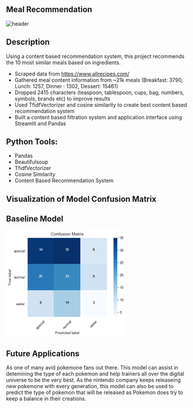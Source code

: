 ## Meal Recommendation
![header](https://github.com/toprakmehmet/pokemon_types/blob/master/pics/International_Pok%C3%A9mon_logo.svg.png)

## Description 
Using a content based recommendation system, this project recommends the 10 most similar meals based on ingredients.
  - Scraped data from ​https://www.allrecipes.com/
  - Gathered meal content information from ~21k meals (​Breakfast: 3790, Lunch: 1257, Dinner : 1302, Dessert: 15461​)
  - Dropped 2415 characters (teaspoon, tablespoon, cups, bag, numbers, symbols, brands etc) to improve results
  - Used ​TfidfVectorizer and cosine similarity to create best content based recommendation system
  - Built a content based filtration system and application interface using Streamlit and Pandas


## Python Tools:
   - Pandas
   - Beautifulsoup
   - TfidfVectorizer
   - Cosine Similarity
   - Content Based Recommendation System

## Visualization of Model Confusion Matrix 
## Baseline Model
![img](https://github.com/toprakmehmet/pokemon_types/blob/master/pics/baseline_conf_martix.png)
  

## Future Applications
As one of many avid pokemone fans out there. This model can assist in detemining the type of each pokemon and help trainers all over the digital universe to be the very best. As the nintendo company keeps releaseing new pokemone with every generation, this model can also be used to predict the type of pokemon that will be released as Pokemon does try to keep a balance in their creations.
